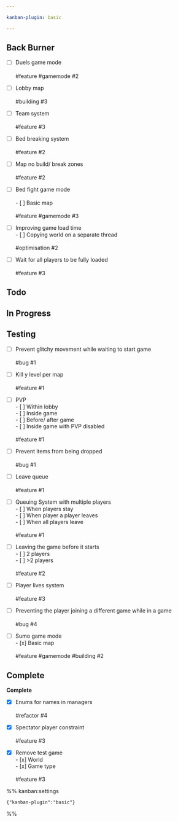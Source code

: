 ```yaml
---

kanban-plugin: basic

---
```


## Back Burner

- [ ] Duels game mode<br><br>#feature #gamemode #2
- [ ] Lobby map<br><br>#building #3
- [ ] Team system<br><br>#feature #3
- [ ] Bed breaking system<br><br>#feature #2
- [ ] Map no build/ break zones<br><br>#feature #2
- [ ] Bed fight game mode<br><br>- [ ] Basic map<br><br>#feature #gamemode #3
- [ ] Improving game load time<br>- [ ] Copying world on a separate thread<br><br>#optimisation #2
- [ ] Wait for all players to be fully loaded<br><br>#feature #3


## Todo



## In Progress



## Testing

- [ ] Prevent glitchy movement while waiting to start game<br><br>#bug #1
- [ ] Kill y level per map<br><br>#feature #1
- [ ] PVP<br>- [ ] Within lobby<br>- [ ] Inside game<br>- [ ] Before/ after game<br>- [ ] Inside game with PVP disabled<br><br>#feature #1
- [ ] Prevent items from being dropped<br><br>#bug #1
- [ ] Leave queue<br><br>#feature #1
- [ ] Queuing System with multiple players<br>- [ ] When players stay<br>- [ ] When player a player leaves<br>- [ ] When all players leave<br><br>#feature #1
- [ ] Leaving the game before it starts<br>- [ ] 2 players<br>- [ ] \>2 players<br><br>#feature #2
- [ ] Player lives system<br><br>#feature #3
- [ ] Preventing the player joining a different game while in a game<br><br>#bug #4
- [ ] Sumo game mode<br>- [x] Basic map<br><br>#feature #gamemode #building #2


## Complete

**Complete**
- [x] Enums for names in managers<br><br>#refactor #4
- [x] Spectator player constraint<br><br>#feature #3
- [x] Remove test game<br>- [x] World<br>- [x] Game type<br><br>#feature #3




%% kanban:settings
```
{"kanban-plugin":"basic"}
```
%%